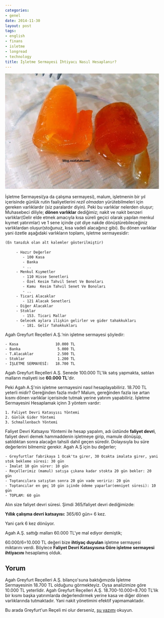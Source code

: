 ```yaml
---
categories:
- genel
date: 2014-11-30
layout: post
tags:
- english
- finans
- isletme
- longread
- technology
title: İşletme Sermayesi İhtiyacı Nasıl Hesaplanır?
---
```


![Greyfurt Reçeli](/images/b2c71-6.jpg)

İşletme Sermayesi(ya da çalışma sermayesi), malum, işletmenin bir yıl içerisinde günlük rutin faaliyetlerini _rezil olmadan_ yürütebilmeleri için gereken varlıklardır (siz paralardır diyin). Peki bu varlıklar nelerden oluşur; Muhasebeci diliyle; **dönen varlıklar** dediğimiz; nakit ve nakit benzeri varlıklar(Gelir elde etmek amacıyla kısa süreli geçici olarak yapılan menkul kıymet yatırımlar) ve 1 sene içinde _çat_ diye nakde dönüştürebileceğiniz varlıklardan oluşur(stoğunuz, kısa vadeli alacağınız gibi). Bu dönen varlıklar yani özetle aşağıdaki varlıkların toplamı, işletme sermayesidir:

```
(En tanıdık olan alt kalemler gösterilmiştir)

     - Hazır Değerler
        - 100 Kasa 
        - Banka
        - ..
     - Menkul Kıymetler
        - 110 Hisse Senetleri
        - Özel Kesim Tahvil Senet Ve Bonoları
        - Kamu  Kesim Tahvil Senet Ve Bonoları
        - ..
     - Ticari Alacaklar
        - 121 Alacak Senetleri
     - Diğer Alacaklar
     - Stoklar
        - 153. Ticari Mallar
     - Gelecek aylara ilişkin gelirler ve gider tahakkukları
        - 181. Gelir Tahakkukları
```

Agah Greyfurt Reçelleri A.Ş.‘nin işletme sermayesi şöyledir:

```
- Kasa                 10.000 TL
- Banka                 5.000 TL
- T.Alacaklar           2.500 TL
- Stoklar               1.200 TL
- İŞLETME SERMAYESİ:   18.700 TL
```

Agah Greyfurt Reçelleri A.Ş. Senede 100.000 TL'lik satış yapmakta, satılan malların maliyeti ise **60.000 TL**'dir.

Peki Agah A.Ş'nin işletme sermayesini nasıl hesaplayabiliriz. 18.700 TL yeterli midir? Gereğinden fazla mıdır? Malum, gereğinden fazla ise artan kısmı dönen varlıklar içerisinde tutmak yerine yatırım yapabiliriz. İşletme Sermayesini Hesaplamak içinn 3 yöntem vardır:

```
1. Faliyet Devri Katasyısı Yöntemi
2. Günlük Gider Yöntemi
3. Schmallenbach Yöntemi
```

Faliyet Devri Katsayısı Yöntemi ile hesap yapalım, adı üstünde **faliyet devri**, faliyet devri demek hammaddenin işletmeye girip, mamule dönüşüp, satıldıktan sonra alacağın tahsili dahil geçen süredir. Dolayısıyla bu süre değerlerini bilmemiz gerekir. Agah A.Ş için bu değerler;

```
- Greyfurtlar fabrikaya 1 Ocak'ta girer, 30 Ocakta imalata girer, yani stok bekleme süresi: 30 gün
- İmalat 10 gün sürer: 10 gün
- Reçellerimiz (mamul) satışa çıkana kadar stokta 20 gün bekler: 20 gün
- Toptancılara satıştan sonra 20 gün vade veririz: 20 gün
- Toptancılar en geç 10 gün içinde ödeme yaparlar(emniyet süresi): 10 gün
- TOPLAM: 60 gün
```

Alın size faliyet devri süresi. Şimdi 365/faliyet devri dediğimizde:

**Yıllık çalışma devri katsayısı:** 365/60 gün= 6 kez.

Yani çark 6 kez dönüyor.

Agah A.Ş. sattığı malları 60.000 TL'ye mal ediyor demiştik;

60.000/6=10.000 TL değeri bize **ihtiyaç duyulan** işletme sermayesi miktarını verdi. Böylece **Faliyet Devri Katasyısına Göre işletme sermayesi ihtiyacını** hesaplamış olduk.

## Yorum

Agah Greyfurt Reçelleri A.Ş. bilanço'suna baktığımızda İşletme Sermayesinin 18.700 TL olduğunu görmekteyiz. Oysa analizimize göre 10.000 TL yeterlidir. Agah Greyfurt Reçelleri A.Ş. 18.700-10.000=8.700 TL'lik bir kısmı başka yatırımlarda değerlendirmek yerine kasa ve diğer dönen varlıklarında tutmaktadır. Yani nakit yönetimini efektif yapmamaktadır.

Bu arada Greyfurt'un Reçeli mi olur derseniz, [şu yazımı](http://blog.suatatan.com/post/101746811285/greyfurt-receli-tarifi-van-usulu) okuyun.

